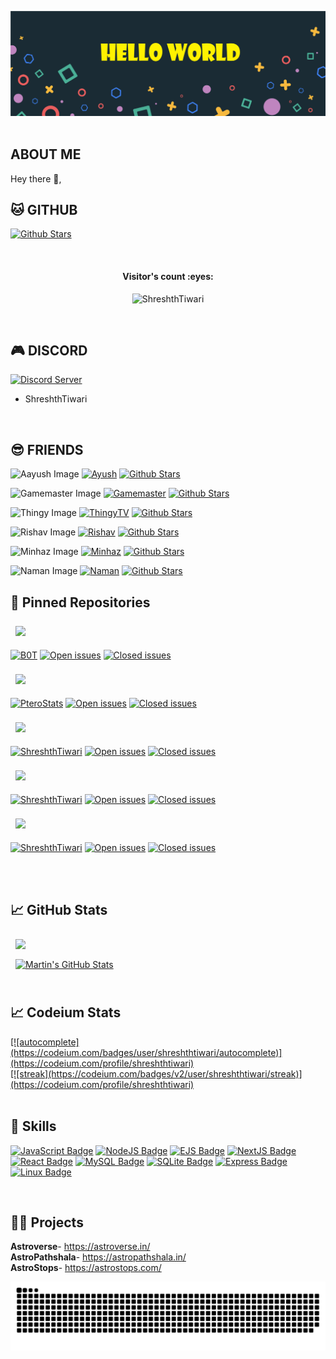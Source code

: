 [![header](./assets/header.png)](https://github.com/ShreshthTiwari)
<br>
<br>

## ABOUT ME

Hey there 👋,
<br>

## 🐱 GITHUB

[![Github Stars](https://img.shields.io/github/stars/ShreshthTiwari?affiliations=OWNER&style=plastic)](https://github.com/ShreshthTiwari)

<br>

<h4 align="center">Visitor's count :eyes:</h4>
<p align="center"><img src="https://profile-counter.glitch.me/{ShreshthTiwari}/count.svg" alt="ShreshthTiwari" /></p>
<br>

## 🎮 DISCORD

[![Discord Server](https://img.shields.io/discord/978315663548502056?label=Discord&style=plastic)](https://discord.com/invite/DmzJ6a8Cq5)
<br>
- ShreshthTiwari
<br>

## 😎 FRIENDS

![Aayush Image](https://avatars.githubusercontent.com/u/95373757?v=4&s=40)
[![Ayush](https://img.shields.io/badge/AayushShankar-AayushShankar-blue?style=plastic)](https://github.com/AayushShankar)
[![Github Stars](https://img.shields.io/github/stars/AayushShankar?affiliations=OWNER&style=plastic)](https://github.com/AayushShankar)
<br>

![Gamemaster Image](https://avatars.githubusercontent.com/u/99412520?v=4&s=40)
[![Gamemaster](https://img.shields.io/badge/Gamemaster-GujuG9-blue?style=plastic)](https://github.com/GujuG9)
[![Github Stars](https://img.shields.io/github/stars/GujuG9?affiliations=OWNER&style=plastic)](https://github.com/GujuG9)
<br>

![Thingy Image](https://avatars.githubusercontent.com/u/68848247?v=4&s=40)
[![ThingyTV](https://img.shields.io/badge/ThingyTV-TheTHINGYEEE-blue?style=plastic)](https://github.com/TheTHINGYEEE)
[![Github Stars](https://img.shields.io/github/stars/TheTHINGYEEE?affiliations=OWNER&style=plastic)](https://github.com/TheTHINGYEEE)
<br>

![Rishav Image](https://avatars.githubusercontent.com/u/95017178?v=4&s=40)
[![Rishav](https://img.shields.io/badge/Rishav-ItsFakeRishav-blue?style=plastic)](https://github.com/ItsFakeRishav)
[![Github Stars](https://img.shields.io/github/stars/ItsFakeRishav?affiliations=OWNER&style=plastic)](https://github.com/ItsFakeRishav)
<br>

![Minhaz Image](https://avatars.githubusercontent.com/u/89151982?v=4&s=40)
[![Minhaz](https://img.shields.io/badge/Minhaz-Minhaz69420-blue?style=plastic)](https://github.com/Minhaz69420)
[![Github Stars](https://img.shields.io/github/stars/Minhaz69420?affiliations=OWNER&style=plastic)](https://github.com/Minhaz69420)
<br>

![Naman Image](https://avatars.githubusercontent.com/u/92114546?v=4&s=40)
[![Naman](https://img.shields.io/badge/Naman-Espio347-blue?style=plastic)](https://github.com/Espio347)
[![Github Stars](https://img.shields.io/github/stars/Espio347?affiliations=OWNER&style=plastic)](https://github.com/Espio347)
<br>

## 📌 Pinned Repositories

<a href="https://github.com/ShreshthTiwari/B0T">
  <img align="center" style="margin:0.5rem" src="https://github-readme-stats.vercel.app/api/pin/?username=ShreshthTiwari&repo=B0T&title_color=00FF00&text_color=FFFF00&icon_color=87ceeb&bg_color=000000" />
</a>

[![B0T](https://img.shields.io/github/forks/ShreshthTiwari/B0T?style=plastic)](https://github.com/ShreshthTiwari/B0T/network/members)
[![Open issues](https://img.shields.io/github/issues-raw/ShreshthTiwari/B0T?style=plastic)](https://github.com/ShreshthTiwari/B0T/issues)
[![Closed issues](https://img.shields.io/github/issues-closed-raw/ShreshthTiwari/B0T?style=plastic)](https://github.com/ShreshthTiwari/B0T/issues)

<a href="https://github.com/ShreshthTiwari/PteroStats/tree/v-13">
  <img align="center" style="margin:0.5rem" src="https://github-readme-stats.vercel.app/api/pin/?username=ShreshthTiwari&repo=PteroStats&title_color=00FF00&text_color=FFFF00&icon_color=87ceeb&bg_color=000000" />
</a>

[![PteroStats](https://img.shields.io/github/forks/ShreshthTiwari/PteroStats?style=plastic)](https://github.com/ShreshthTiwari/PteroStats/network/members)
[![Open issues](https://img.shields.io/github/issues-raw/ShreshthTiwari/PteroStats?style=plastic)](https://github.com/ShreshthTiwari/PteroStats/issues)
[![Closed issues](https://img.shields.io/github/issues-closed-raw/ShreshthTiwari/PteroStats?style=plastic)](https://github.com/ShreshthTiwari/PteroStats/issues)

<a href="https://github.com/ShreshthTiwari/Website-Hosting-With-NodeJS">
  <img align="center" style="margin:0.5rem" src="https://github-readme-stats.vercel.app/api/pin/?username=ShreshthTiwari&repo=Website-Hosting-With-NodeJS&title_color=00FF00&text_color=FFFF00&icon_color=87ceeb&bg_color=000000" />
</a>

[![ShreshthTiwari](https://img.shields.io/github/forks/ShreshthTiwari/Website-Hosting-With-NodeJS?style=plastic)](https://github.com/ShreshthTiwari/Website-Hosting-With-NodeJS/network/members)
[![Open issues](https://img.shields.io/github/issues-raw/ShreshthTiwari/Website-Hosting-With-NodeJS?style=plastic)](https://github.com/ShreshthTiwari/Website-Hosting-With-NodeJS/issues)
[![Closed issues](https://img.shields.io/github/issues-closed-raw/ShreshthTiwari/Website-Hosting-With-NodeJS?style=plastic)](https://github.com/ShreshthTiwari/Website-Hosting-With-NodeJS/issues)

<a href="https://github.com/ShreshthTiwari/ShreshthTiwari">
  <img align="center" style="margin:0.5rem" src="https://github-readme-stats.vercel.app/api/pin/?username=ShreshthTiwari&repo=ShreshthTiwari&title_color=00FF00&text_color=FFFF00&icon_color=87ceeb&bg_color=000000" />
</a>

[![ShreshthTiwari](https://img.shields.io/github/forks/ShreshthTiwari/ShreshthTiwari?style=plastic)](https://github.com/ShreshthTiwari/ShreshthTiwari/network/members)
[![Open issues](https://img.shields.io/github/issues-raw/ShreshthTiwari/ShreshthTiwari?style=plastic)](https://github.com/ShreshthTiwari/ShreshthTiwari/issues)
[![Closed issues](https://img.shields.io/github/issues-closed-raw/ShreshthTiwari/ShreshthTiwari?style=plastic)](https://github.com/ShreshthTiwari/ShreshthTiwari/issues)

<a href="https://github.com/ShreshthTiwari/discord-rich-presence-bot">
  <img align="center" style="margin:0.5rem" src="https://github-readme-stats.vercel.app/api/pin/?username=ShreshthTiwari&repo=discord-rich-presence-bot&title_color=00FF00&text_color=FFFF00&icon_color=87ceeb&bg_color=000000" />
</a>

[![ShreshthTiwari](https://img.shields.io/github/forks/ShreshthTiwari/discord-rich-presence-bot?style=plastic)](https://github.com/ShreshthTiwari/discord-rich-presence-bot/network/members)
[![Open issues](https://img.shields.io/github/issues-raw/ShreshthTiwari/discord-rich-presence-bot?style=plastic)](https://github.com/ShreshthTiwari/discord-rich-presence-bot/issues)
[![Closed issues](https://img.shields.io/github/issues-closed-raw/ShreshthTiwari/discord-rich-presence-bot?style=plastic)](https://github.com/ShreshthTiwari/discord-rich-presence-bot/issues)

<br>
<br>

## 📈 GitHub Stats

<a align="center" href="https://github.com/ShreshthTiwari">
  <img align="center" style="margin:0.5rem" src="https://github-readme-stats.vercel.app/api/top-langs/?username=ShreshthTiwari&hide=html,css&title_color=00FF00&text_color=FFFF00&icon_color=87ceeb&bg_color=000000" />
</a>
<br>
<a align="center" href="https://github.com/ShreshthTiwari">
  <img align="center" style="margin:0.5rem" src="https://github-readme-stats.vercel.app/api?username=ShreshthTiwari&show_icons=true&line_height=27&count_private=true&title_color=00FF00&text_color=FFFF00&icon_color=87ceeb&bg_color=000000" alt="Martin's GitHub Stats" />
</a>
<br>
<br>

## 📈 Codeium Stats

<a align="center" href="https://codeium.com/profile/shreshthtiwari">
  [![autocomplete](https://codeium.com/badges/user/shreshthtiwari/autocomplete)](https://codeium.com/profile/shreshthtiwari)
</a>
<br>
<a align="center" href="https://codeium.com/profile/shreshthtiwari">
  [![streak](https://codeium.com/badges/v2/user/shreshthtiwari/streak)](https://codeium.com/profile/shreshthtiwari)
</a>
<br>
<br>

## 💼 Skills

[![JavaScript Badge](https://img.shields.io/badge/Javascript-informational?style=plastic&logo=javascript&logoColor=F7DF1E&color=ffffff)](https://github.com/ShreshthTiwari)
[![NodeJS Badge](https://img.shields.io/badge/NodeJS-informational?style=plastic&logo=nodedotjs&logoColor=339933&color=ffffff)](https://github.com/ShreshthTiwari)
[![EJS Badge](https://img.shields.io/badge/EJS-informational?style=plastic&logo=ejs&logoColor=B4CA65&color=ffffff)](https://github.com/ShreshthTiwari)
[![NextJS Badge](https://img.shields.io/badge/NextJS-informational?style=plastic&logo=nextdotjs&logoColor=000000&color=ffffff)](https://github.com/ShreshthTiwari)
[![React Badge](https://img.shields.io/badge/React-informational?style=plastic&logo=react&logoColor=61DAFB&color=ffffff)](https://github.com/ShreshthTiwari)
[![MySQL Badge](https://img.shields.io/badge/MySQL-informational?style=plastic&logo=mysql&logoColor=4479A1&color=ffffff)](https://github.com/ShreshthTiwari)
[![SQLite Badge](https://img.shields.io/badge/SQLite-informational?style=plastic&logo=sqlite&logoColor=003B57&color=ffffff)](https://github.com/ShreshthTiwari)
[![Express Badge](https://img.shields.io/badge/Express-informational?style=plastic&logo=express&logoColo0r=000000&color=ffffff)](https://github.com/ShreshthTiwari)
[![Linux Badge](https://img.shields.io/badge/Linux-informational?style=plastic&logo=linux&logoColor=FCC624&color=ffffff)](https://github.com/ShreshthTiwari)

<br>

## 👨‍💻 Projects

**Astroverse**- https://astroverse.in/<br>
**AstroPathshala**- https://astropathshala.in/<br>
**AstroStops**- https://astrostops.com/<br>

![Snake animation](https://raw.githubusercontent.com/platane/snk/output/github-contribution-grid-snake-dark.svg)
<br>
